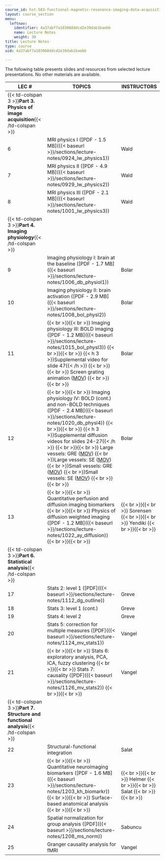 ```yaml
---
course_id: hst-583-functional-magnetic-resonance-imaging-data-acquisition-and-analysis-fall-2008
layout: course_section
menu:
  leftnav:
    identifier: 4a37abf7a103068ddcd2e39dab1baebb
    name: Lecture Notes
    weight: 30
title: Lecture Notes
type: course
uid: 4a37abf7a103068ddcd2e39dab1baebb

---
```


The following table presents slides and resources from selected lecture presentations. No other materials are available.

| LEC # | TOPICS | INSTRUCTORS |
| --- | --- | --- |
| {{< td-colspan 3 >}}**Part 3. Physics of image acquisition**{{< /td-colspan >}} |||
| 6 | MRI physics I ([PDF - 1.5 MB]({{< baseurl >}}/sections/lecture-notes/0924_lw_physics1)) | Wald |
| 7 | MRI physics II ([PDF - 4.9 MB]({{< baseurl >}}/sections/lecture-notes/0929_lw_physics2)) | Wald |
| 8 | MRI physics III ([PDF - 2.1 MB]({{< baseurl >}}/sections/lecture-notes/1001_lw_physics3)) | Wald |
| {{< td-colspan 3 >}}**Part 4. Imaging physiology**{{< /td-colspan >}} |||
| 9 | Imaging physiology I: brain at the baseline ([PDF - 1.7 MB]({{< baseurl >}}/sections/lecture-notes/1006_db_physiol1)) | Bolar |
| 10 | Imaging physiology II: brain activation ([PDF - 2.9 MB]({{< baseurl >}}/sections/lecture-notes/1008_bol_physl2)) | Bolar |
| 11 |  {{< br >}}{{< br >}} Imaging physiology III: BOLD imaging ([PDF - 1.2 MB]({{< baseurl >}}/sections/lecture-notes/1015_bol_physl3)) {{< br >}}{{< br >}} {{< h 3 >}}Supplemental video for slide 47{{< /h >}} {{< br >}}{{< br >}} Screen grating animation ([MOV](/ans7870/HST/HST.583/f08/ScreenGrating.mov)) {{< br >}}{{< br >}}  | Bolar |
| 12 |  {{< br >}}{{< br >}} Imaging physiology IV: BOLD (cont.) and non-BOLD techniques ([PDF - 2.4 MB]({{< baseurl >}}/sections/lecture-notes/1020_db_physl4)) {{< br >}}{{< br >}} {{< h 3 >}}Supplemental diffusion videos for slides 24-27{{< /h >}} {{< br >}}{{< br >}} Large vessels: GRE ([MOV](/ans7870/HST/HST.583/f08/LV_GRE-3.mov))  {{< br >}}Large vessels: SE ([MOV](/ans7870/HST/HST.583/f08/LV_SE-7.mov))  {{< br >}}Small vessels: GRE ([MOV](/ans7870/HST/HST.583/f08/SV_GRE-1.mov))  {{< br >}}Small vessels: SE ([MOV](/ans7870/HST/HST.583/f08/SV_SE-6.mov)) {{< br >}}{{< br >}}  | Bolar |
| 13 |  {{< br >}}{{< br >}} Quantitative perfusion and diffusion imaging biomarkers {{< br >}}{{< br >}} Physics of diffusion weighted imaging ([PDF - 1.2 MB]({{< baseurl >}}/sections/lecture-notes/1022_ay_diffusion)) {{< br >}}{{< br >}}  |  {{< br >}}{{< br >}} Sorensen {{< br >}}{{< br >}} Yendiki {{< br >}}{{< br >}}  |
| {{< td-colspan 3 >}}**Part 6. Statistical analysis**{{< /td-colspan >}} |||
| 17 | Stats 2: level 1 ([PDF]({{< baseurl >}}/sections/lecture-notes/1112_dg_outline)) | Greve |
| 18 | Stats 3: level 1 (cont.) | Greve |
| 19 | Stats 4: level 2 | Greve |
| 20 | Stats 5: correction for multiple measures ([PDF]({{< baseurl >}}/sections/lecture-notes/1124_mv_stats1)) | Vangel |
| 21 |  {{< br >}}{{< br >}} Stats 6: exploratory analysis, PCA, ICA, fuzzy clustering {{< br >}}{{< br >}} Stats 7: causality ([PDF]({{< baseurl >}}/sections/lecture-notes/1126_mv_stats2)) {{< br >}}{{< br >}}  | Vangel |
| {{< td-colspan 3 >}}**Part 7. Structure and functional analysis**{{< /td-colspan >}} |||
| 22 | Structural-functional integration | Salat |
| 23 |  {{< br >}}{{< br >}} Quantitative neuroimaging biomarkers ([PDF - 1.6 MB]({{< baseurl >}}/sections/lecture-notes/1203_kh_biomarkr)) {{< br >}}{{< br >}} Surface-based anatomical analysis {{< br >}}{{< br >}}  |  {{< br >}}{{< br >}} Helmer {{< br >}}{{< br >}} Salat {{< br >}}{{< br >}}  |
| 24 | Spatial normalization for group analysis ([PDF]({{< baseurl >}}/sections/lecture-notes/1208_ms_norm)) | Sabuncu |
| 25 | Granger causality analysis for fMRI | Vangel